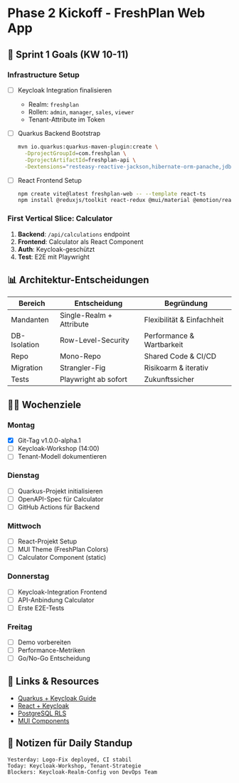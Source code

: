 # Phase 2 Kickoff - FreshPlan Web App

## 🎯 Sprint 1 Goals (KW 10-11)

### Infrastructure Setup
- [ ] Keycloak Integration finalisieren
  - Realm: `freshplan`
  - Rollen: `admin`, `manager`, `sales`, `viewer`
  - Tenant-Attribute im Token
  
- [ ] Quarkus Backend Bootstrap
  ```bash
  mvn io.quarkus:quarkus-maven-plugin:create \
    -DprojectGroupId=com.freshplan \
    -DprojectArtifactId=freshplan-api \
    -Dextensions="resteasy-reactive-jackson,hibernate-orm-panache,jdbc-postgresql,oidc,smallrye-openapi"
  ```

- [ ] React Frontend Setup
  ```bash
  npm create vite@latest freshplan-web -- --template react-ts
  npm install @reduxjs/toolkit react-redux @mui/material @emotion/react @emotion/styled
  ```

### First Vertical Slice: Calculator
1. **Backend**: `/api/calculations` endpoint
2. **Frontend**: Calculator als React Component
3. **Auth**: Keycloak-geschützt
4. **Test**: E2E mit Playwright

## 📊 Architektur-Entscheidungen

| Bereich | Entscheidung | Begründung |
|---------|--------------|------------|
| Mandanten | Single-Realm + Attribute | Flexibilität & Einfachheit |
| DB-Isolation | Row-Level-Security | Performance & Wartbarkeit |
| Repo | Mono-Repo | Shared Code & CI/CD |
| Migration | Strangler-Fig | Risikoarm & iterativ |
| Tests | Playwright ab sofort | Zukunftssicher |

## 🏃‍♂️ Wochenziele

### Montag
- [x] Git-Tag v1.0.0-alpha.1
- [ ] Keycloak-Workshop (14:00)
- [ ] Tenant-Modell dokumentieren

### Dienstag  
- [ ] Quarkus-Projekt initialisieren
- [ ] OpenAPI-Spec für Calculator
- [ ] GitHub Actions für Backend

### Mittwoch
- [ ] React-Projekt Setup
- [ ] MUI Theme (FreshPlan Colors)
- [ ] Calculator Component (static)

### Donnerstag
- [ ] Keycloak-Integration Frontend
- [ ] API-Anbindung Calculator
- [ ] Erste E2E-Tests

### Freitag
- [ ] Demo vorbereiten
- [ ] Performance-Metriken
- [ ] Go/No-Go Entscheidung

## 🔗 Links & Resources

- [Quarkus + Keycloak Guide](https://quarkus.io/guides/security-oidc)
- [React + Keycloak](https://www.keycloak.org/securing-apps/react)
- [PostgreSQL RLS](https://www.postgresql.org/docs/current/ddl-rowsecurity.html)
- [MUI Components](https://mui.com/material-ui/getting-started/)

## 📝 Notizen für Daily Standup

```
Yesterday: Logo-Fix deployed, CI stabil
Today: Keycloak-Workshop, Tenant-Strategie
Blockers: Keycloak-Realm-Config von DevOps Team
```